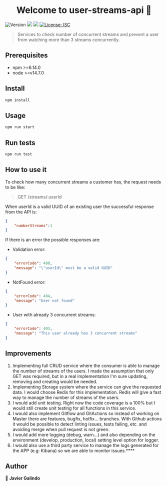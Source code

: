 <h1 align="center">Welcome to user-streams-api 👋</h1>
<p>
  <img alt="Version" src="https://img.shields.io/badge/version-1.0.0-blue.svg?cacheSeconds=2592000" />
  <img src="https://img.shields.io/badge/npm-%3E%3D6.14.0-blue.svg" />
  <img src="https://img.shields.io/badge/node-%3E%3Dv14.7.0-blue.svg" />
  <a href="#" target="_blank">
    <img alt="License: ISC" src="https://img.shields.io/badge/License-ISC-yellow.svg" />
  </a>
</p>

>  Services to check number of concurrent streams and prevent a user from watching more than 3 streams concurrently.
## Prerequisites

- npm >=6.14.0
- node >=v14.7.0

## Install

```sh
npm install
```

## Usage

```sh
npm run start
```

## Run tests

```sh
npm run test
```
## How to use it
To check how many concurrent streams a customer has, the request needs to be like: 
>  GET /streams/:userId

When userId is a valid UUID of an existing user the successful response from the API is:
```json
{
    "numberStreams":1
}
```
If there is an error the possible responses are:
- Validation error:
```json
{
    "errorCode": 400,
    "message": "\"userId\" must be a valid GUID"
}
```
- NotFound error:
```json
{
    "errorCode": 404,
    "message": "User not found"
}
```
- User with already 3 concurrent streams:
```json
{
    "errorCode": 403,
    "message": "This user already has 3 concurrent streams"
}
```
## Improvements
1. Implementing full CRUD service where the consumer is able to manage the number of streams of the users. I made the assumption that only GET was required, but in a real implementation I'm sure updating, removing and creating would be needed.
2. Implementing Storage system where the service can give the requested data. I would choose Redis for this implementation. Redis will give a fast way to manage the number of streams of the users.
3. I would add unit testing. Right now the code coverage is a 100% but I would still create unit testing for all functions in this service.
4. I would also implement Gitflow and GitActions so instead of working on Master there are features, bugfix, hotfix... branches. With Github actions it would be possible to detect linting issues, tests failing, etc. and avoiding merge when pull request is not green.
5. I would add more logging (debug, warn...) and also depending on the environment (develop, production, local) setting level option for logger.
6. I would also use a third party service to manage the logs generated for the APP (e.g: Kibana) so we are able to monitor issues.****

## Author

👤 **Javier Galindo**
